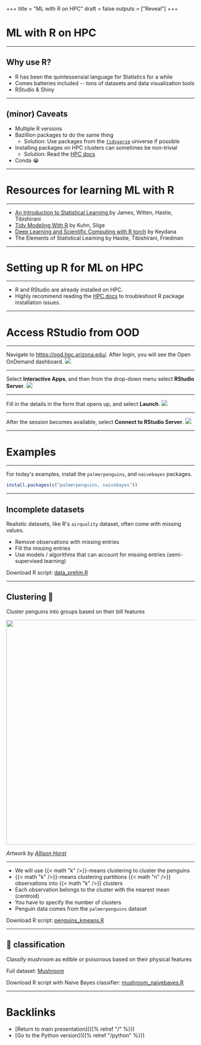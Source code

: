 +++
title = "ML with R on HPC"
draft = false
outputs = ["Reveal"]
+++

# ML with R on HPC

---

## Why use R?

- R has been the quintessensial language for Statistics for a while
- Comes batteries included -- tons of datasets and data visualization tools
- RStudio & Shiny

---

## (minor) Caveats

- Multiple R versions
- Bazillion packages to do the same thing 
  - Solution: Use packages from the [`tidyverse`](https://www.tidyverse.org/) universe if possible
- Installing packages on HPC clusters can sometimes be non-trivial
  - Solution: Read the [HPC docs](https://uarizona.atlassian.net/wiki/spaces/UAHPC/pages/75989456/Using+R+Packages)
- Conda 😭

--- 

# Resources for learning ML with R

---

- [An Introduction to Statistical Learning ](https://www.statlearning.com) by James, Witten, Hastie, Tibishirani
- [Tidy Modeling With R](https://www.tmwr.org/) by Kuhn, Silge
- [Deep Learning and Scientific Computing with R torch](https://skeydan.github.io/Deep-Learning-and-Scientific-Computing-with-R-torch/) by Keydana
- The Elements of Statistical Learning by Hastie, Tibishirani, Friedman

---

# Setting up R for ML on HPC

---

- R and RStudio are already installed on HPC. 
- Highly recommend reading the [HPC docs](https://uarizona.atlassian.net/wiki/spaces/UAHPC/pages/75989456/Using+R+Packages) to troubleshoot R package installation issues.

---

# Access RStudio from OOD

---

Navigate to <https://ood.hpc.arizona.edu/>. After login, you will see the Open OnDemand dashboard.
![](/images/ood_dashboard.png)

---

Select **Interactive Apps**, and then from the drop-down menu select **RStudio Server**.
![](/images/ood_dropdown.png)

---

Fill in the details in the form that opens up, and select **Launch**.
![](/images/ood_rstudio_form.png)

---

After the session becomes available, select **Connect to RStudio Server**.
![](/images/connect_to_service.png)

---

# Examples

---

For today's examples, install the `palmerpenguins`, and `naivebayes` packages.

``` R
install.packages(c("palmerpenguins, naivebayes"))
```

---

## Incomplete datasets

Realistic datasets, like R's `airquality` dataset, often come with missing values.
-   Remove observations with missing entries
-   Fill the missing entries
-   Use models / algorithms that can account for missing entries (semi-supervised learning)

Download R script: [data_prelim.R](data_prelim.R)

---

## Clustering 🐧

Cluster penguins into groups based on their bill features

<img src="/images/palmerpenguins.png" width="600">

<cite>Artwork by [Allison Horst](https://www.allisonhorst.com/)</cite>
 
---

- We will use {{< math "k" />}}-means clustering to cluster the penguins
- {{< math "k" />}}-means clustering partitions {{< math "n" />}} observations into {{< math "k" />}} clusters
- Each observation belongs to the cluster with the nearest mean (centroid)
- You have to specify the number of clusters
- Penguin data comes from the `palmerpenguins` dataset

Download R script: [penguins_kmeans.R](penguins_kmeans.R)

---

## 🍄 classification

Classify mushroom as edible or poisonous based on their physical features

Full dataset: [Mushroom](https://archive.ics.uci.edu/dataset/73/mushroom)

Download R script with Naive Bayes classifier: [mushroom_naivebayes.R](mushroom_naivebayes.R)
 
---

# Backlinks

- [Return to main presentation]({{% relref "/" %}})
- [Go to the Python version]({{% relref "/python" %}})
